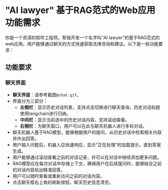 # "AI lawyer" 基于RAG范式的Web应用功能需求  
  
你是一个资深的软件工程师。帮我开发一个名字叫“AI lawyer”的基于RAG范式的web应用。用户能够通过聊天的方式快速获取法律咨询和建议。以下是一些功能要求：  
  
## 功能要求
  
### 聊天界面  
  
- **聊天界面**：请参考截图`@chat.gif`。  
- 界面分为三部分：  
  - **左侧栏**：显示历史对话列表，支持点击切换进行聊天查询，历史对话标题使用langchain进行归纳。  
  - **中间栏**：显示当前选中的历史对话内容，支持滚动查看。  
  - **右侧栏**：为聊天窗口，用户可以在此与聊天机器人进行多轮对话。  
- 聊天机器人基于RAG模型，能够根据用户的提问，从历史对话中检索相关内容并作出回答。  
- 用户输入问题后，机器人应快速响应，显示“正在处理”的加载提示，直到答案生成。  
- 用户能够通过滚动查看之前的对话记录，并可以在对话中继续添加更多问题。  
- RAG模型应在每次对话中存储上下文，确保用户在后续提问时，能够结合之前的对话内容给出精准回答。  
- 用户可以随时查看或重新访问之前的对话内容。  
- 点击聊天框右上角的刷新按钮，聊天历史信息清空。